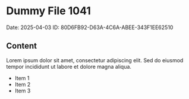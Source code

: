 # Dummy File 1041

Date: 2025-04-03
ID: 80D6FB92-D63A-4C6A-ABEE-343F1EE62510

## Content

Lorem ipsum dolor sit amet, consectetur adipiscing elit.
Sed do eiusmod tempor incididunt ut labore et dolore magna aliqua.

* Item 1
* Item 2
* Item 3

